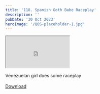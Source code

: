 ```yaml
---
title: '118. Spanish Goth Babe Raceplay'
description: ''
pubDate: '30 Oct 2023'
heroImage: '/QOS-placeholder-1.jpg'
---
```

<iframe src="https://drive.google.com/file/d/15PHJUHMv9pxasv9_dM6CnjgGU--8V8Da/preview" width="200" height="100" allow="autoplay" allowfullscreen="allowfullscreen"></iframe>

Venezuelan girl does some raceplay
<br>
<br>
<a class="read_more" href="https://drive.google.com/file/d/15PHJUHMv9pxasv9_dM6CnjgGU--8V8Da/view?usp=sharing">Download</a>